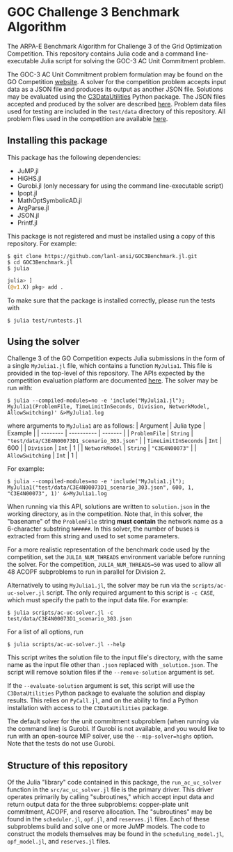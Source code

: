 # GOC Challenge 3 Benchmark Algorithm
The ARPA-E Benchmark Algorithm for Challenge 3 of the Grid Optimization
Competition. This repository contains Julia code and a command line-executable
Julia script for solving the GOC-3 AC Unit Commitment problem.

The GOC-3 AC Unit Commitment problem formulation may be found on the GO Competition
[website](https://gocompetition.energy.gov/challenges/challenge-3/formulation).
A solver for the competition problem accepts input data as a JSON file and produces
its output as another JSON file.
Solutions may be evaluated using the
[C3DataUtilities](https://github.com/GOCompetition/C3DataUtilities)
Python package. The JSON files accepted and produced by the solver are described
[here](https://gocompetition.energy.gov/challenges/challenge-3/data_format).
Problem data files used for testing are included in the `test/data` directory of
this repository. All problem files used in the competition are available
[here](https://gocompetition.energy.gov/challenges/600650/datasets).

## Installing this package
This package has the following dependencies:
- JuMP.jl
- HiGHS.jl
- Gurobi.jl (only necessary for using the command line-executable script)
- Ipopt.jl
- MathOptSymbolicAD.jl
- ArgParse.jl
- JSON.jl
- Printf.jl

This package is not registered and must be installed using a copy of this repository.
For example:
```
$ git clone https://github.com/lanl-ansi/GOC3Benchmark.jl.git
$ cd GOC3Benchmark.jl
$ julia
```
```julia
julia> ]
(@v1.X) pkg> add .
```
To make sure that the package is installed correctly, please run the tests with
```
$ julia test/runtests.jl
```

## Using the solver
Challenge 3 of the GO Competition expects Julia submissions in the form of a
single `MyJulia1.jl` file, which contains a function `MyJulia1`. This file
is provided in the top-level of this repository. The APIs expected by the
competition evaluation platform are documented
[here](https://gocompetition.energy.gov/languages).
The solver may be run with:
```
$ julia --compiled-modules=no -e 'include("MyJulia1.jl"); MyJulia1(ProblemFile, TimeLimitInSeconds, Division, NetworkModel, AllowSwitching)' &>MyJulia1.log
```
where arguments to `MyJulia1` are as follows:
| Argument | Julia type | Example |
| -------- | ---------- | ------- |
| `ProblemFile` | `String` | `"test/data/C3E4N00073D1_scenario_303.json"` |
| `TimeLimitInSeconds` | `Int` | 600 |
| `Division` | `Int` | 1 |
| `NetworkModel` | `String` | `"C3E4N00073"` |
| `AllowSwitching` | `Int` | 1 |

For example:
```
$ julia --compiled-modules=no -e 'include("MyJulia1.jl"); MyJulia1("test/data/C3E4N00073D1_scenario_303.json", 600, 1, "C3E4N00073", 1)' &>MyJulia1.log
```

When running via this API, solutions are written to `solution.json` in the
working directory, as in the competition.
Note that, in this solver, the "basename" of the `ProblemFile` string **must contain**
the network name as a 6-character substring `N#####`. In this solver,
the number of buses is extracted from this string and used to set some parameters.

For a more realistic representation of the benchmark code used by the
competition, set the `JULIA_NUM_THREADS` environment variable before
running the solver. For the competition,
`JULIA_NUM_THREADS=50` was used to allow all 48 ACOPF subproblems to run in
parallel for Division 2.

Alternatively to using `MyJulia1.jl`, the solver may be run via the
`scripts/ac-uc-solver.jl` script.
The only required argument to this script is `-c CASE`, which must specify
the path to the input data file.
For example:
```
$ julia scripts/ac-uc-solver.jl -c test/data/C3E4N00073D1_scenario_303.json
```
For a list of all options, run
```
$ julia scripts/ac-uc-solver.jl --help
```

This script writes the solution file to the input file's directory, with the
same name as the input file other than `.json` replaced with `_solution.json`.
The script will remove solution files if the `--remove-solution` argument is set.

If the `--evaluate-solution` argument is set, this script will
use the `C3DataUtilities` Python package to evaluate the solution and
display results. This relies on `PyCall.jl`, and on the ability to find
a Python installation with access to the `C3DataUtilities` package.

The default solver for the unit commitment subproblem (when running via the
command line) is Gurobi. If Gurobi is not available, and you would like to run
with an open-source MIP solver, use the `--mip-solver=highs` option.
Note that the tests do not use Gurobi.

## Structure of this repository

Of the Julia "library" code contained in this package, the `run_ac_uc_solver`
function in the `src/ac_uc_solver.jl` file is the primary driver.
This driver operates primarily by calling "subroutines,"  which accept
input data and return output data for the three subproblems:
copper-plate unit commitment, ACOPF, and reserve allocation.
The "subroutines" may be found in the `scheduler.jl`, `opf.jl`, and `reserves.jl`
files. Each of these subproblems build and solve one or more JuMP models.
The code to construct the models themselves may be found in the
`scheduling_model.jl`, `opf_model.jl`, and `reserves.jl` files.
